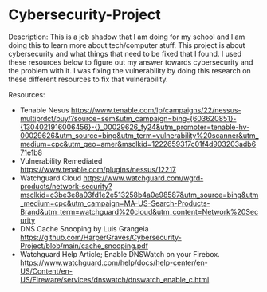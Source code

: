 # Cybersecurity-Project

Description: This is a job shadow that I am doing for my school and I am doing this to learn more about tech/computer stuff. This project is about cybersecurity and what things that need to be fixed that I found. I used these resources below to figure out my answer towards cybersecurity and the problem with it. I was fixing the vulnerability by doing this research on these different resources to fix that vulnerability. 

Resources: 
- Tenable Nesus
https://www.tenable.com/lp/campaigns/22/nessus-multiprdct/buy/?source=sem&utm_campaign=bing-{603620851}-{1304021916006456}-{}_00029626_fy24&utm_promoter=tenable-hv-00029626&utm_source=bing&utm_term=vulnerability%20scanner&utm_medium=cpc&utm_geo=amer&msclkid=1222659317c01f4d903203adb671e1b8
- Vulnerability Remediated
https://www.tenable.com/plugins/nessus/12217
- Watchguard Cloud
https://www.watchguard.com/wgrd-products/network-security?msclkid=c3be3e8a03fd1e2e513258b4a0e98587&utm_source=bing&utm_medium=cpc&utm_campaign=MA-US-Search-Products-Brand&utm_term=watchguard%20cloud&utm_content=Network%20Security
- DNS Cache Snooping by Luis Grangeia
https://github.com/HarperGraves/Cybersecurity-Project/blob/main/cache_snooping.pdf
- Watchguard Help Article; Enable DNSWatch on your Firebox.
https://www.watchguard.com/help/docs/help-center/en-US/Content/en-US/Fireware/services/dnswatch/dnswatch_enable_c.html

